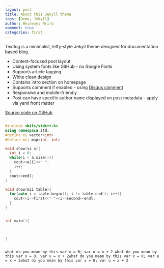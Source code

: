 ```yaml
---
layout: post
title: About this Jekyll theme
tags: [Demo, Jekyll]
author: Heiswayi Nrird
comment: true
categories: first
---
```


Textlog is a minimalist, lefty-style Jekyll theme designed for documentation based blog.

- Content-focused post layout
- Using system fonts like GitHub - no Google Fonts
- Supports article tagging
- White clean design
- Contains intro section on homepage
- Supports comment if enabled - using [Disqus comment](https://disqus.com/)
- Responsive and mobile-friendly
- Post can have specific author name displayed on post metadata - apply via yaml front matter

[Source code on GitHub](https://github.com/heiswayi/textlog)

```cpp

#include <bits/stdc++.h>
using namespace std;
#define vi vector<int>
#define mii map<int, int>

void show(vi a){
  int i = 0;
  while(i < a.size()){
    cout<<a[i]<<" ";
    i++;
  }
  cout<<endl;
}

void show(mii table){
  for(auto i = table.begin(); i != table.end(); i++){
    cout<<i->first<<" "<<i->second<<endl;
  }
}


int main(){

  

}



```

`what do you mean by this var x = 0; var u = x + 2 what do you mean by this var x = 0; var u = x + 2what do you mean by this var x = 0; var u = x + 2what do you mean by this var x = 0; var u = x + 2`